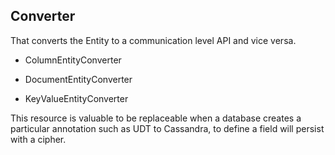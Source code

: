 ## Converter

 That converts the Entity to a communication level API and vice versa.

* ColumnEntityConverter

* DocumentEntityConverter

* KeyValueEntityConverter

This resource is valuable to be replaceable when a database creates a particular annotation such as UDT to Cassandra, to define a field will persist with a cipher.
